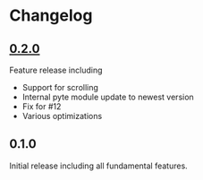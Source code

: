 # Changelog

## [0.2.0](https://github.com/Wramberg/TerminalView/compare/v0.1.0...v0.2.0)
Feature release including

* Support for scrolling
* Internal pyte module update to newest version
* Fix for #12
* Various optimizations

## 0.1.0
Initial release including all fundamental features.
